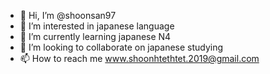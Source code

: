 - 👋 Hi, I’m @shoonsan97
- 👀 I’m interested in japanese language
- 🌱 I’m currently learning japanese N4
- 💞️ I’m looking to collaborate on japanese studying
- 📫 How to reach me www.shoonhtethtet.2019@gmail.com

<!---
shoonsan97/shoonsan97 is a ✨ special ✨ repository because its `README.md` (this file) appears on your GitHub profile.
You can click the Preview link to take a look at your changes.
--->
